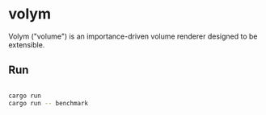 # volym

Volym ("volume") is an importance-driven volume renderer designed to be extensible.

## Run 

```bash

cargo run
cargo run -- benchmark
```

